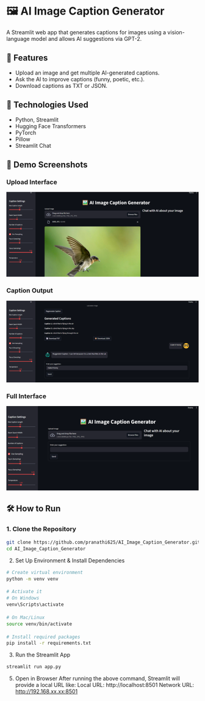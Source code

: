 # 🖼️ AI Image Caption Generator

A Streamlit web app that generates captions for images using a vision-language model and allows AI suggestions via GPT-2.

## 🚀 Features
- Upload an image and get multiple AI-generated captions.
- Ask the AI to improve captions (funny, poetic, etc.).
- Download captions as TXT or JSON.

## 🧰 Technologies Used
- Python, Streamlit
- Hugging Face Transformers
- PyTorch
- Pillow
- Streamlit Chat

## 📸 Demo Screenshots

### Upload Interface
![Upload Screenshot](https://github.com/pranathi625/AI_Image_Caption_Generator/blob/main/assets/Screenshot%202025-09-30%20190725.png?raw=true)

### Caption Output
![Caption Output](https://github.com/pranathi625/AI_Image_Caption_Generator/blob/main/assets/Screenshot%202025-09-30%20190655.png?raw=true)

### Full Interface
![Full Interface](https://github.com/pranathi625/AI_Image_Caption_Generator/blob/main/assets/Screenshot%202025-09-30%20190314.png?raw=true)

## 🛠️ How to Run

### 1. Clone the Repository
```bash
git clone https://github.com/pranathi625/AI_Image_Caption_Generator.git
cd AI_Image_Caption_Generator
```
2. Set Up Environment & Install Dependencies
```bash
# Create virtual environment
python -m venv venv

# Activate it
# On Windows
venv\Scripts\activate

# On Mac/Linux
source venv/bin/activate

# Install required packages
pip install -r requirements.txt
```
3. Run the Streamlit App
```bash
streamlit run app.py
```

5. Open in Browser
After running the above command, Streamlit will provide a local URL like:
Local URL: http://localhost:8501
Network URL: http://192.168.xx.xx:8501
